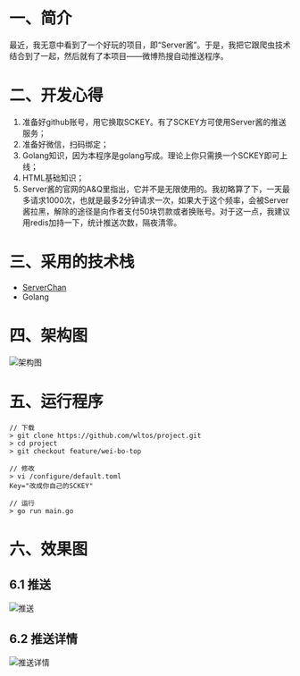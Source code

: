 # 一、简介
最近，我无意中看到了一个好玩的项目，即“Server酱”。于是，我把它跟爬虫技术结合到了一起，然后就有了本项目——微博热搜自动推送程序。

# 二、开发心得
1. 准备好github账号，用它换取SCKEY。有了SCKEY方可使用Server酱的推送服务；
2. 准备好微信，扫码绑定；
3. Golang知识，因为本程序是golang写成。理论上你只需换一个SCKEY即可上线；
4. HTML基础知识；
5. Server酱的官网的A&Q里指出，它并不是无限使用的。我初略算了下，一天最多请求1000次，也就是最多2分钟请求一次，如果大于这个频率，会被Server酱拉黑，解除的途径是向作者支付50块罚款或者换账号。对于这一点，我建议用redis加持一下，统计推送次数，隔夜清零。

# 三、采用的技术栈
- [ServerChan](http://sc.ftqq.com/3.version)
- Golang

# 四、架构图
![架构图](https://github.com/wltos/project/blob/feature/wei-bo-top/assets/20200502_01.jpg?raw=true)

# 五、运行程序
```
// 下载
> git clone https://github.com/wltos/project.git
> cd project
> git checkout feature/wei-bo-top

// 修改
> vi /configure/default.toml
Key="改成你自己的SCKEY"

// 运行
> go run main.go
```
# 六、效果图
## 6.1 推送
![推送](https://github.com/wltos/project/blob/feature/wei-bo-top/assets/20200502_02.jpg?raw=true)

## 6.2 推送详情
![推送详情](https://github.com/wltos/project/blob/feature/wei-bo-top/assets/20200502_03.jpg?raw=true)


